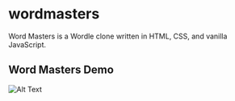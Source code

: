 # wordmasters

Word Masters is a Wordle clone written in HTML, CSS, and vanilla JavaScript.

## Word Masters Demo

![Alt Text](https://imgflip.com/gif/6z71pp)
